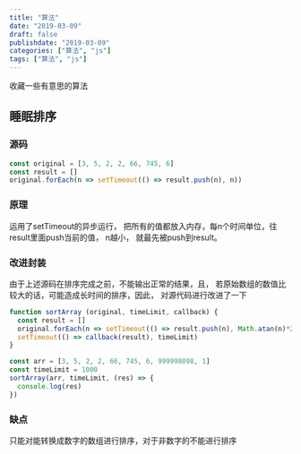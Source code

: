 ```yaml
---
title: "算法"
date: "2019-03-09"
draft: false
publishdate: "2019-03-09"
categories: ["算法", "js"]
tags: ["算法", "js"]
---
```


收藏一些有意思的算法

## 睡眠排序

### 源码
``` js
const original = [3, 5, 2, 2, 66, 745, 6]
const result = []
original.forEach(n => setTimeout(() => result.push(n), n))
```

### 原理
运用了setTimeout的异步运行， 把所有的值都放入内存，每n个时间单位，往result里面push当前的值， n越小， 就最先被push到result。

### 改进封装
由于上述源码在排序完成之前，不能输出正常的结果，且， 若原始数组的数值比较大的话，可能造成长时间的排序，因此， 对源代码进行改进了一下
``` js
function sortArray (original, timeLimit, callback) {
  const result = []
  original.forEach(n => setTimeout(() => result.push(n), Math.atan(n)*2/Math.PI*timeLimit))
  setTimeout(() => callback(result), timeLimit)
}

const arr = [3, 5, 2, 2, 66, 745, 6, 999998098, 1]
const timeLimit = 1000
sortArray(arr, timeLimit, (res) => {
  console.log(res)
})
```
### 缺点
只能对能转换成数字的数组进行排序，对于非数字的不能进行排序


